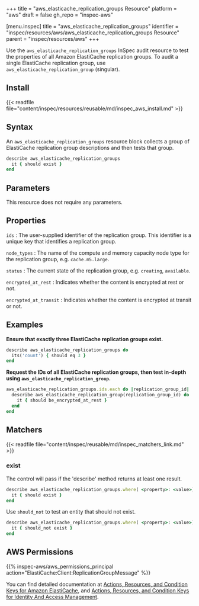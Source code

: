 +++
title = "aws_elasticache_replication_groups Resource"
platform = "aws"
draft = false
gh_repo = "inspec-aws"

[menu.inspec]
title = "aws_elasticache_replication_groups"
identifier = "inspec/resources/aws/aws_elasticache_replication_groups Resource"
parent = "inspec/resources/aws"
+++

Use the `aws_elasticache_replication_groups` InSpec audit resource to test the properties of all Amazon ElastiCache replication groups. To audit a single ElastiCache replication group, use `aws_elasticache_replication_group` (singular).

## Install

{{< readfile file="content/inspec/resources/reusable/md/inspec_aws_install.md" >}}

## Syntax

An `aws_elasticache_replication_groups` resource block collects a group of ElastiCache replication group descriptions and then tests that group.

```ruby
describe aws_elasticache_replication_groups
  it { should exist }
end
```

## Parameters

This resource does not require any parameters.

## Properties

`ids`
: The user-supplied identifier of the replication group. This identifier is a unique key that identifies a replication group.

`node_types`
: The name of the compute and memory capacity node type for the replication group, e.g. `cache.m5.large`.

`status`
: The current state of the replication group, e.g. `creating`, `available`.

`encrypted_at_rest`
: Indicates whether the content is encrypted at rest or not.

`encrypted_at_transit`
: Indicates whether the content is encrypted at transit or not.

## Examples

**Ensure that exactly three ElastiCache replication groups exist.**

```ruby
describe aws_elasticache_replication_groups do
  its('count') { should eq 3 }
end
```

**Request the IDs of all ElastiCache replication groups, then test in-depth using `aws_elasticache_replication_group`.**

```ruby
aws_elasticache_replication_groups.ids.each do |replication_group_id|
  describe aws_elasticache_replication_group(replication_group_id) do
    it { should be_encrypted_at_rest }
  end
end
```

## Matchers

{{< readfile file="content/inspec/reusable/md/inspec_matchers_link.md" >}}

### exist

The control will pass if the 'describe' method returns at least one result.

```ruby
describe aws_elasticache_replication_groups.where( <property>: <value>) do
  it { should exist }
end
```

Use `should_not` to test an entity that should not exist.

```ruby
describe aws_elasticache_replication_groups.where( <property>: <value>) do
  it { should_not exist }
end
```

## AWS Permissions

{{% inspec-aws/aws_permissions_principal action="ElastiCache:Client:ReplicationGroupMessage" %}}

You can find detailed documentation at [Actions, Resources, and Condition Keys for Amazon ElastiCache](https://docs.aws.amazon.com/IAM/latest/UserGuide/list_amazonelasticache.html), and [Actions, Resources, and Condition Keys for Identity And Access Management](https://docs.aws.amazon.com/IAM/latest/UserGuide/list_identityandaccessmanagement.html).